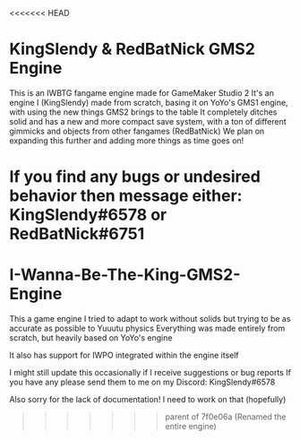 <<<<<<< HEAD
# KingSlendy & RedBatNick GMS2 Engine

This is an IWBTG fangame engine made for GameMaker Studio 2
It's an engine I (KingSlendy) made from scratch, basing it on YoYo's GMS1 engine, with using the new things GMS2 brings to the table
It completely ditches solid and has a new and more compact save system, with a ton of different gimmicks and objects from other fangames (RedBatNick)
We plan on expanding this further and adding more things as time goes on!

If you find any bugs or undesired behavior then message either: KingSlendy#6578 or RedBatNick#6751
=======
# I-Wanna-Be-The-King-GMS2-Engine


This a game engine I tried to adapt to work without solids but trying to be as accurate as possible to Yuuutu physics
Everything was made entirely from scratch, but heavily based on YoYo's engine

It also has support for IWPO integrated within the engine itself

I might still update this occasionally if I receive suggestions or bug reports
If you have any please send them to me on my Discord: KingSlendy#6578

Also sorry for the lack of documentation! I need to work on that (hopefully)
>>>>>>> parent of 7f0e06a (Renamed the entire engine)
